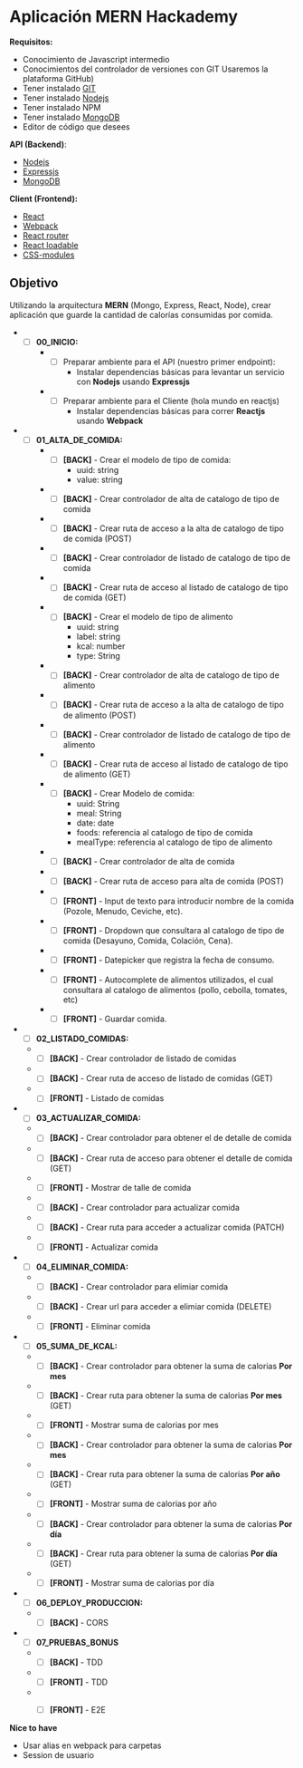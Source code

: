 # Aplicación MERN Hackademy


**Requisitos:**

* Conocimiento de Javascript intermedio
* Conocimientos del controlador de versiones con GIT Usaremos la plataforma GitHub)
* Tener instalado [GIT](https://git-scm.com)
* Tener instalado [Nodejs](https://nodejs.org)
* Tener instalado NPM
* Tener instalado [MongoDB](https://docs.mongodb.com/manual/administration/install-community/)
* Editor de código que desees

**API (Backend)**:

* [Nodejs](https://nodejs.org)
* [Expressjs](https://expressjs.com/es)
* [MongoDB](https://www.mongodb.com)

**Client (Frontend):**

* [React](https://es.reactjs.org/)
* [Webpack](https://webpack.js.org/)
* [React router](https://reacttraining.com/react-router/web/guides/quick-start)
* [React loadable](https://github.com/jamiebuilds/react-loadable)
* [CSS-modules](https://github.com/css-modules/css-modules)

## Objetivo

Utilizando la arquitectura **MERN** (Mongo, Express, React, Node), crear aplicación que guarde la cantidad de calorías consumidas por comida.


* *[ ] **00_INICIO:**
    * *[ ] Preparar ambiente para el API (nuestro primer endpoint):
        * Instalar dependencias básicas para levantar un servicio con **Nodejs** usando **Expressjs**
    * *[ ] Preparar ambiente para el Cliente (hola mundo en reactjs)
        * Instalar dependencias básicas para correr **Reactjs** usando **Webpack**

* *[ ] **01_ALTA_DE_COMIDA:**
	* *[ ] **[BACK]** - Crear el modelo de tipo de comida:
        * uuid: string
        * value: string
    * *[ ] **[BACK]** - Crear controlador de alta de catalogo de tipo de comida
    * *[ ] **[BACK]** - Crear ruta de acceso a la alta de catalogo de tipo de comida (POST)
    * *[ ] **[BACK]** - Crear controlador de listado de catalogo de tipo de comida
    * *[ ] **[BACK]** - Crear ruta de acceso al listado de catalogo de tipo de comida (GET)
    * *[ ] **[BACK]** - Crear el modelo de tipo de alimento
        * uuid: string
        * label: string
        * kcal: number
        * type: String
    * *[ ] **[BACK]** - Crear controlador de alta de catalogo de tipo de alimento
    * *[ ] **[BACK]** - Crear ruta de acceso a la alta de catalogo de tipo de alimento (POST)
    * *[ ] **[BACK]** - Crear controlador de listado de catalogo de tipo de alimento 
    * *[ ] **[BACK]** - Crear ruta de acceso al listado de catalogo de tipo de alimento (GET)
    * *[ ] **[BACK]** - Crear Modelo de comida:
        * uuid: String
        * meal: String
        * date: date
        * foods: referencia al catalogo de tipo de comida
        * mealType: referencia al catalogo de tipo de alimento
    * *[ ] **[BACK]** - Crear controlador de alta de comida
    * *[ ] **[BACK]** - Crear ruta de acceso para alta de comida (POST)
    * *[ ] **[FRONT]** - Input de texto para introducir nombre de la comida (Pozole, Menudo, Ceviche, etc).
    * *[ ] **[FRONT]** - Dropdown que consultara al catalogo de tipo de comida (Desayuno, Comida, Colación, Cena).
    * *[ ] **[FRONT]** - Datepicker que registra la fecha de consumo.
    * *[ ] **[FRONT]** - Autocomplete de alimentos utilizados, el cual consultara al catalogo de alimentos (pollo, cebolla, tomates, etc)
    * *[ ] **[FRONT]** - Guardar comida.
    
* *[ ] **02_LISTADO_COMIDAS:**
  * *[ ] **[BACK]** - Crear controlador de listado de comidas
  * *[ ] **[BACK]** - Crear ruta de acceso de listado de comidas (GET)
  * *[ ] **[FRONT]** - Listado de comidas

* *[ ] **03_ACTUALIZAR_COMIDA:**
  * *[ ] **[BACK]** - Crear controlador para obtener el de detalle de comida
  * *[ ] **[BACK]** - Crear ruta de acceso para obtener el detalle de comida (GET)
  * *[ ] **[FRONT]** - Mostrar de talle de comida
  * *[ ] **[BACK]** - Crear controlador para actualizar comida
  * *[ ] **[BACK]** - Crear ruta para acceder a actualizar comida (PATCH)
  * *[ ] **[FRONT]** - Actualizar comida

* *[ ] **04_ELIMINAR_COMIDA:**
  * *[ ] **[BACK]** - Crear controlador para elimiar comida
  * *[ ] **[BACK]** - Crear url para acceder a elimiar comida (DELETE)
  * *[ ] **[FRONT]** - Eliminar comida

* *[ ] **05_SUMA_DE_KCAL:**
  * *[ ] **[BACK]** - Crear controlador para obtener la suma de calorias **Por mes**
  * *[ ] **[BACK]** - Crear ruta para obtener la suma de calorias **Por mes** (GET)
  * *[ ] **[FRONT]** - Mostrar suma de calorias por mes
  * *[ ] **[BACK]** - Crear controlador para obtener la suma de calorias **Por mes**
  * *[ ] **[BACK]** - Crear ruta para obtener la suma de calorias **Por año** (GET)
  * *[ ] **[FRONT]** - Mostrar suma de calorias por año
  * *[ ] **[BACK]** - Crear controlador para obtener la suma de calorias **Por día**
  * *[ ] **[BACK]** - Crear ruta para obtener la suma de calorias **Por día** (GET)
  * *[ ] **[FRONT]** - Mostrar suma de calorias por día

* *[ ] **06_DEPLOY_PRODUCCION:**
  * *[ ] **[BACK]** - CORS

* *[ ] **07_PRUEBAS_BONUS**
  * *[ ] **[BACK]** - TDD
  * *[ ] **[FRONT]** - TDD
  * *[ ] **[FRONT]** - E2E


**Nice to have**

* Usar alias en webpack para carpetas
* Session de usuario
